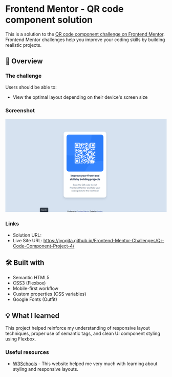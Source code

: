# Frontend Mentor - QR code component solution

This is a solution to the [QR code component challenge on Frontend Mentor](https://www.frontendmentor.io/challenges/qr-code-component-iux_sIO_H). Frontend Mentor challenges help you improve your coding skills by building realistic projects. 

## 🎯 Overview

### The challenge

Users should be able to:

- View the optimal layout depending on their device's screen size

### Screenshot

![](./screenshot.png)

### Links

- Solution URL: 
- Live Site URL: https://jyogita.github.io/Frontend-Mentor-Challenges/Qr-Code-Component-Project-4/

## 🛠 Built with

- Semantic HTML5
- CSS3 (Flexbox)
- Mobile-first workflow
- Custom properties (CSS variables)
- Google Fonts (Outfit)

## 💡 What I learned

This project helped reinforce my understanding of responsive layout techniques, proper use of semantic tags, and clean UI component styling using Flexbox.

### Useful resources

- [W3Schools](https://www.w3schools.com/) - This website helped me very much with learning about styling and responsive layouts.